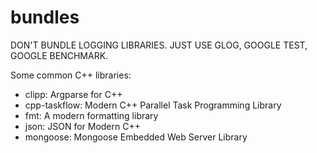 # bundles

DON'T BUNDLE LOGGING LIBRARIES. JUST USE GLOG, GOOGLE TEST, GOOGLE BENCHMARK.

Some common C++ libraries:

-   clipp: Argparse for C++
-   cpp-taskflow: Modern C++ Parallel Task Programming Library
-   fmt: A modern formatting library
-   json: JSON for Modern C++
-   mongoose: Mongoose Embedded Web Server Library
